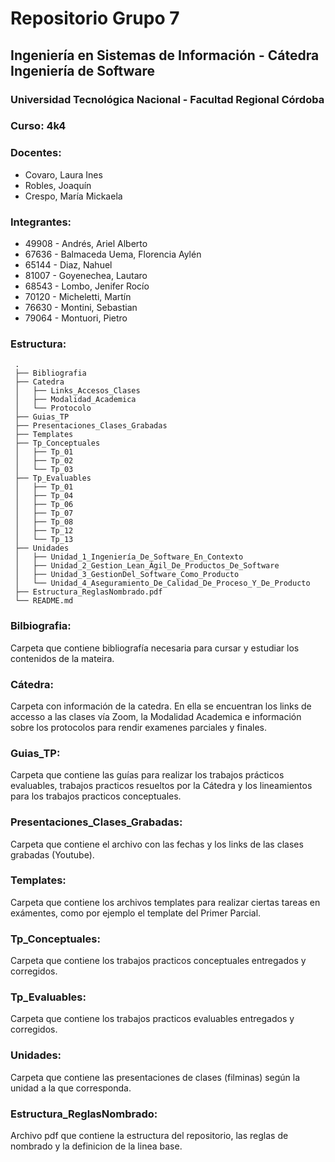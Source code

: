 # Repositorio Grupo 7
## Ingeniería en Sistemas de Información - Cátedra Ingeniería de Software
### Universidad Tecnológica Nacional - Facultad Regional Córdoba
### Curso: 4k4

### Docentes:
* Covaro, Laura Ines
* Robles, Joaquín
* Crespo, María Mickaela

### Integrantes:
* 49908 - Andrés, Ariel Alberto
* 67636 - Balmaceda Uema, Florencia Aylén
* 65144 - Diaz, Nahuel
* 81007 - Goyenechea, Lautaro
* 68543 - Lombo, Jenifer Rocío
* 70120 - Micheletti, Martín
* 76630 - Montini, Sebastian
* 79064 - Montuori, Pietro

### Estructura:
     .    
     ├── Bibliografia                   
     ├── Catedra
     │   ├── Links_Accesos_Clases
     │   ├── Modalidad_Academica
     │   └── Protocolo 
     ├── Guias_TP                     
     ├── Presentaciones_Clases_Grabadas                    
     ├── Templates
     ├── Tp_Conceptuales
     │   ├── Tp_01
     │   ├── Tp_02
     │   └── Tp_03 
     ├── Tp_Evaluables
     │   ├── Tp_01
     │   ├── Tp_04
     │   ├── Tp_06
     │   ├── Tp_07
     │   ├── Tp_08
     │   ├── Tp_12
     │   └── Tp_13
     ├── Unidades
     │   ├── Unidad_1_Ingeniería_De_Software_En_Contexto
     │   ├── Unidad_2_Gestion_Lean_Ágil_De_Productos_De_Software
     │   ├── Unidad_3_GestionDel_Software_Como_Producto
     │   └── Unidad_4_Aseguramiento_De_Calidad_De_Proceso_Y_De_Producto
     ├── Estructura_ReglasNombrado.pdf
     └── README.md
    
### Bilbiografia: 
Carpeta que contiene bibliografía necesaria para cursar y estudiar los contenidos de la mateira. 

### Cátedra:
Carpeta con información de la catedra. En ella se encuentran los links de accesso a las clases vía Zoom, la Modalidad Academica e información sobre los protocolos para rendir examenes parciales y finales. 

### Guias_TP:
Carpeta que contiene las guías para realizar los trabajos prácticos evaluables, trabajos practicos resueltos por la Cátedra y los lineamientos para los trabajos practicos conceptuales.

### Presentaciones_Clases_Grabadas: 
Carpeta que contiene el archivo con las fechas y los links de las clases grabadas (Youtube).

### Templates: 
Carpeta que contiene los archivos templates para realizar ciertas tareas en exámentes, como por ejemplo el template del Primer Parcial. 

### Tp_Conceptuales: 
Carpeta que contiene los trabajos practicos conceptuales entregados y corregidos.

### Tp_Evaluables: 
Carpeta que contiene los trabajos practicos evaluables entregados y corregidos. 

### Unidades: 
Carpeta que contiene las presentaciones de clases (filminas) según la unidad a la que corresponda. 

### Estructura_ReglasNombrado: 
Archivo pdf que contiene la estructura del repositorio, las reglas de nombrado y la definicion de la linea base.
